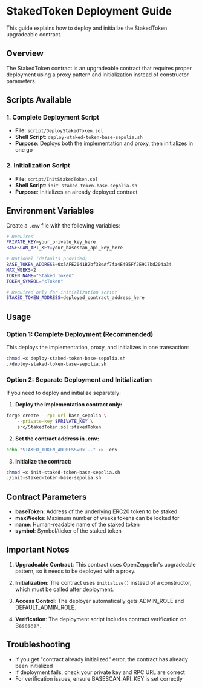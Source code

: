 # StakedToken Deployment Guide

This guide explains how to deploy and initialize the StakedToken upgradeable contract.

## Overview

The StakedToken contract is an upgradeable contract that requires proper deployment using a proxy pattern and initialization instead of constructor parameters.

## Scripts Available

### 1. Complete Deployment Script
- **File**: `script/DeployStakedToken.sol`
- **Shell Script**: `deploy-staked-token-base-sepolia.sh`
- **Purpose**: Deploys both the implementation and proxy, then initializes in one go

### 2. Initialization Script
- **File**: `script/InitStakedToken.sol`
- **Shell Script**: `init-staked-token-base-sepolia.sh`
- **Purpose**: Initializes an already deployed contract

## Environment Variables

Create a `.env` file with the following variables:

```bash
# Required
PRIVATE_KEY=your_private_key_here
BASESCAN_API_KEY=your_basescan_api_key_here

# Optional (defaults provided)
BASE_TOKEN_ADDRESS=0x5AFE2041B2bf3BeAf7fa4E495Ff2E9C7bd204a34
MAX_WEEKS=2
TOKEN_NAME="Staked Token"
TOKEN_SYMBOL="sToken"

# Required only for initialization script
STAKED_TOKEN_ADDRESS=deployed_contract_address_here
```

## Usage

### Option 1: Complete Deployment (Recommended)

This deploys the implementation, proxy, and initializes in one transaction:

```bash
chmod +x deploy-staked-token-base-sepolia.sh
./deploy-staked-token-base-sepolia.sh
```

### Option 2: Separate Deployment and Initialization

If you need to deploy and initialize separately:

1. **Deploy the implementation contract only:**
```bash
forge create --rpc-url base_sepolia \
    --private-key $PRIVATE_KEY \
    src/StakedToken.sol:stakedToken
```

2. **Set the contract address in .env:**
```bash
echo "STAKED_TOKEN_ADDRESS=0x..." >> .env
```

3. **Initialize the contract:**
```bash
chmod +x init-staked-token-base-sepolia.sh
./init-staked-token-base-sepolia.sh
```

## Contract Parameters

- **baseToken**: Address of the underlying ERC20 token to be staked
- **maxWeeks**: Maximum number of weeks tokens can be locked for
- **name**: Human-readable name of the staked token
- **symbol**: Symbol/ticker of the staked token

## Important Notes

1. **Upgradeable Contract**: This contract uses OpenZeppelin's upgradeable pattern, so it needs to be deployed with a proxy.

2. **Initialization**: The contract uses `initialize()` instead of a constructor, which must be called after deployment.

3. **Access Control**: The deployer automatically gets ADMIN_ROLE and DEFAULT_ADMIN_ROLE.

4. **Verification**: The deployment script includes contract verification on Basescan.

## Troubleshooting

- If you get "contract already initialized" error, the contract has already been initialized
- If deployment fails, check your private key and RPC URL are correct
- For verification issues, ensure BASESCAN_API_KEY is set correctly 
